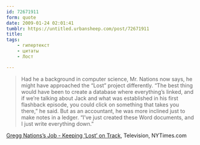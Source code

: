 ```yaml
---
id: 72671911
form: quote
date: 2009-01-24 02:01:41
tumblr: https://untitled.urbansheep.com/post/72671911
title: 
tags:
    - гипертекст
    - цитаты
    - Лост

---
```


<blockquote>
Had he a background in computer science, Mr. Nations now says, he might have approached the “Lost” project differently. “The best thing would have been to create a database where everything’s linked, and if we’re talking about Jack and what was established in his first flashback episode, you could click on something that takes you there,” he said. But as an accountant, he was more inclined just to make notes in a ledger. “I’ve just created these Word documents, and I just write everything down.”
</blockquote>

<a href="http://www.nytimes.com/2009/01/18/arts/television/18wyat.html?_r=1&amp;pagewanted=1&amp;sq=lost%20script%20co-ordinator&amp;st=cse&amp;scp=1">Gregg Nations’s Job - Keeping ‘Lost’ on Track</a>, Television, NYTimes.com
